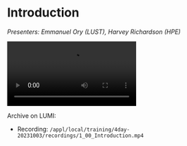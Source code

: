 # Introduction

*Presenters: Emmanuel Ory (LUST), Harvey Richardson (HPE)*

<video src="https://462000265.lumidata.eu/4day-20231003/recordings/1_00_Introduction.mp4" controls="controls">
</video>

Archive on LUMI:

-   Recording: `/appl/local/training/4day-20231003/recordings/1_00_Introduction.mp4`

